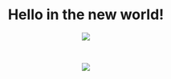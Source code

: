 <h1 align = "center">Hello in the new world!</h1> 
   
<p align = "center">
<img src = "https://github-readme-stats.vercel.app/api?username=ssuzunov19&theme=tokyonight&show_icons=true&count_private=true">
</p>
<br>
<p align = "center">
  <img src = "https://github-readme-stats.vercel.app/api/top-langs/?username=ssuzunov19&layout=compact">
</p>
